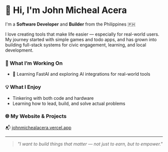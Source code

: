 # 👋 Hi, I'm John Micheal Acera

I'm a **Software Developer** and **Builder** from the Philippines 🇵🇭

I love creating tools that make life easier — especially for real-world users. My journey started with simple games and todo apps, and has grown into building full-stack systems for civic engagement, learning, and local development.

### 🧠 What I’m Working On
- 🤖 Learning FastAI and exploring AI integrations for real-world tools

### 💡 What I Enjoy
- Tinkering with both code and hardware
- Learning how to lead, build, and solve actual problems

### 🌐 My Website & Projects
📬 [johnmichealacera.vercel.app](https://johnmichealacera.vercel.app)

---

> *"I want to build things that matter — not just to earn, but to empower."*
